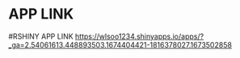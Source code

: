 # APP LINK

#RSHINY APP LINK
https://wlsoo1234.shinyapps.io/apps/?_ga=2.54061613.448893503.1674404421-1816378027.1673502858
